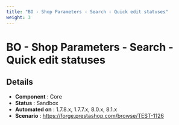 ```yaml
---
title: "BO - Shop Parameters - Search - Quick edit statuses"
weight: 3
---
```


# BO - Shop Parameters - Search - Quick edit statuses
## Details
* **Component** : Core
* **Status** : Sandbox
* **Automated on** : 1.7.8.x, 1.7.7.x, 8.0.x, 8.1.x
* **Scenario** : https://forge.prestashop.com/browse/TEST-1126

